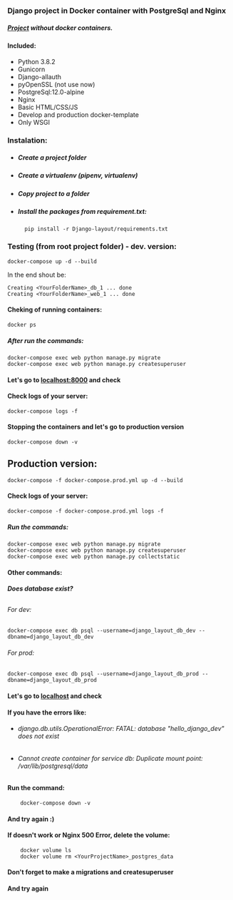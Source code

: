 ### Django project in Docker container with PostgreSql and Nginx

##### [Project](https://github.com/bandirom/django_layout "django_layout")  without docker containers.

#### Included:
+   Python 3.8.2
+   Gunicorn
+   Django-allauth
+   pyOpenSSL (not use now)
+   PostgreSql:12.0-alpine
+   Nginx
+   Basic HTML/CSS/JS
+   Develop and production docker-template
+   Only WSGI

### Instalation:
- ##### Create a project folder
- ##### Create a virtualenv (pipenv, virtualenv)
- ##### Copy project to a folder
- ##### Install the packages from requirement.txt:

        pip install -r Django-layout/requirements.txt
 
### Testing (from root project folder) - dev. version:


    docker-compose up -d --build
    
In the end shout be:


    Creating <YourFolderName>_db_1 ... done
    Creating <YourFolderName>_web_1 ... done

#### Cheking of running containers:
    docker ps

##### After run the commands:
    
    docker-compose exec web python manage.py migrate
    docker-compose exec web python manage.py createsuperuser
    
#### Let's go to [localhost:8000](http://localhost:8000 "localhost") and check

#### Check logs of your server:
    docker-compose logs -f

#### Stopping the containers and let's go to production version
    docker-compose down -v

## Production version:
    docker-compose -f docker-compose.prod.yml up -d --build
        
#### Check logs of your server:
    docker-compose -f docker-compose.prod.yml logs -f
    
##### Run the commands:
    docker-compose exec web python manage.py migrate
    docker-compose exec web python manage.py createsuperuser
    docker-compose exec web python manage.py collectstatic


#### Other commands:
##### Does database exist?
##
###### For dev:
    docker-compose exec db psql --username=django_layout_db_dev --dbname=django_layout_db_dev
###### For prod:
    docker-compose exec db psql --username=django_layout_db_prod --dbname=django_layout_db_prod
#### Let's go to [localhost](http://localhost "localhost") and check

#### If you have the errors like:

+   ###### django.db.utils.OperationalError: FATAL:  database "hello_django_dev" does not exist
+   ###### Cannot create container for service db: Duplicate mount point: /var/lib/postgresql/data

#### Run the command:
        docker-compose down -v
####  And try again :)

#### If doesn't work or Nginx 500 Error, delete the volume:
        docker volume ls
        docker volume rm <YourProjectName>_postgres_data
     
#### Don't forget to make a migrations and createsuperuser
####  And try again
